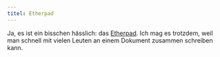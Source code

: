 ```yaml
---
titel: Etherpad
---
```


Ja, es ist ein bisschen hässlich: das [Etherpad](https://etherpad.org/). Ich mag es trotzdem, weil man schnell mit vielen Leuten an einem Dokument zusammen schreiben kann.